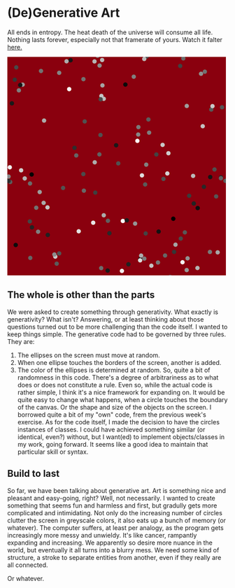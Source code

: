 # (De)Generative Art

All ends in entropy. The heat death of the universe will consume all life. Nothing lasts forever, especially not that framerate of yours. Watch it falter [here.](https://cdn.rawgit.com/Magnusaur/aesth-prog/ada62d6d/mini_ex/mini_ex6/entropy_index.html)

![alt](https://github.com/Magnusaur/aesth-prog/blob/master/mini_ex/mini_ex6/screenshot_entropy.png)

## The whole is other than the parts
We were asked to create something through generativity. What exactly is generativity? What isn't? Answering, or at least thinking about those questions turned out to be more challenging than the code itself. I wanted to keep things simple. The generative code had to be governed by three rules. They are:
1. The ellipses on the screen must move at random.
2. When one ellipse touches the borders of the screen, another is added.
3. The color of the ellipses is determined at random.
So, quite a bit of randomness in this code. There's a degree of arbitrariness as to what does or does not constitute a rule. Even so, while the actual code is rather simple, I think it's a nice framework for expanding on. It would be quite easy to change what happens, when a circle touches the boundary of the canvas. Or the shape and size of the objects on the screen. I borrowed quite a bit of my "own" code, frem the previous week's exercise. As for the code itself, I made the decision to have the circles instances of classes. I could have achieved something similar (or identical, even?) without, but I want(ed) to implement objects/classes in my work, going forward. It seems like a good idea to maintain that particular skill or syntax.

## Build to last
So far, we have been talking about generative art. Art is something nice and pleasant and easy-going, right? Well, not necessarily. I wanted to create something that seems fun and harmless and first, but gradully gets more complicated and intimidating. Not only do the increasing number of circles clutter the screen in greyscale colors, it also eats up a bunch of memory (or whatever). The computer suffers, at least per analogy, as the program gets increasingly more messy and unwieldy. It's like cancer, rampantly expanding and increasing. We apparently so desire more nuance in the world, but eventually it all turns into a blurry mess. We need some kind of structure, a stroke to separate entities from another, even if they really are all connected. 

Or whatever.
